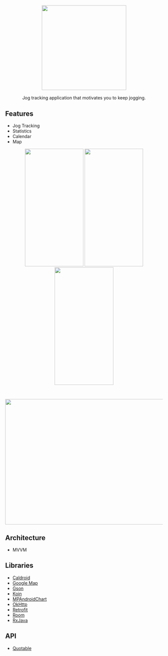 <h3 align="center"><img src="https://github.com/RamziJabali/just-jog-android/blob/main/screen-shots/logo.png?raw=true" alt="" data-canonical-src="" width="270" height="270"/> </h3>
<p align="center">Jog tracking application that motivates you to keep jogging.</p>

## Features
- Jog Tracking
- Statistics
- Calendar
- Map
<p align="center">
<img src="https://github.com/RamziJabali/just-jog-android/blob/main/screen-shots/stats-page.png?raw=true" alt="" data-canonical-src="" width="187.5" height="375"/>
<img src="https://github.com/RamziJabali/just-jog-android/blob/main/screen-shots/calendar-page.png?raw=true" alt="" data-canonical-src="" width="187.5" height="375"/>
<img src="https://github.com/RamziJabali/just-jog-android/blob/main/screen-shots/maps-page.png?raw=true" alt="" data-canonical-src="" width="187.5" height="375"/>
</p></br>
<p align="center">
<img src="https://github.com/RamziJabali/just-jog-android/blob/main/screen-shots/summary.png?raw=true" alt="" data-canonical-src="" width="700" height="400"/>
</p>

## Architecture
- MVVM

## Libraries
- [Caldroid](https://github.com/roomorama/Caldroid)
- [Google Map](https://developers.google.com/android/reference/com/google/android/gms/maps/GoogleMap)
- [Gson](https://github.com/google/gson)
- [Koin](https://insert-koin.io/)
- [MPAndroidChart](https://github.com/PhilJay/MPAndroidChart)
- [OkHttp](https://square.github.io/okhttp/)
- [Retrofit](https://square.github.io/retrofit/)
- [Room](https://developer.android.com/jetpack/androidx/releases/room)
- [RxJava](https://github.com/ReactiveX/RxJava)

## API
- [Quotable](https://github.com/lukePeavey/quotable#get-random-quote)

